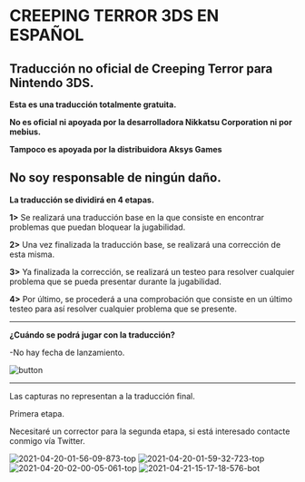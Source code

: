 # CREEPING TERROR 3DS EN ESPAÑOL
Traducción no oficial de Creeping Terror para Nintendo 3DS.
-------------------------------------------

**Esta es una traducción totalmente gratuita.**

**No es oficial ni apoyada por la desarrolladora Nikkatsu Corporation ni por mebius.**

**Tampoco es apoyada por la distribuidora Aksys Games**

**No soy responsable de ningún daño.**
-------------------------------------------

**La traducción se dividirá en 4 etapas.**

**1>** Se realizará una traducción base en la que consiste en encontrar problemas que puedan bloquear la jugabilidad.

**2>** Una vez finalizada la traducción base, se realizará una corrección de esta misma.

**3>** Ya finalizada la corrección, se realizará un testeo para resolver cualquier problema que se pueda presentar durante la jugabilidad.

**4>** Por último, se procederá a una comprobación que consiste en un último testeo para así resolver cualquier problema que se presente.

-------------------------------------------

**¿Cuándo se podrá jugar con la traducción?**

-No hay fecha de lanzamiento.

<img src="http://www.yarntomato.com/percentbarmaker/button.php?barPosition=35&leftFill=%2393DB70" alt="button" border="0">

-------------------------------------------
Las capturas no representan a la traducción final.

Primera etapa.

Necesitaré un corrector para la segunda etapa, si está interesado contacte conmigo vía Twitter.

<img src="https://i.ibb.co/vq0bjnL/2021-04-20-01-56-09-873-top.png" alt="2021-04-20-01-56-09-873-top" border="0"></a>
<img src="https://i.ibb.co/MVL1C50/2021-04-20-01-59-32-723-top.png" alt="2021-04-20-01-59-32-723-top" border="0"></a>
<img src="https://i.ibb.co/yF63YNZ/2021-04-20-02-00-05-061-top.png" alt="2021-04-20-02-00-05-061-top" border="0"></a>
<img src="https://i.ibb.co/yFPbdmQ/2021-04-21-15-17-18-576-bot.png" alt="2021-04-21-15-17-18-576-bot" border="0"></a>
